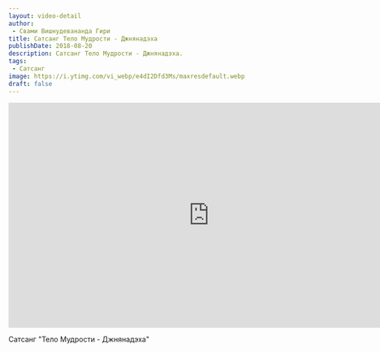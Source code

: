 ```yaml
---
layout: video-detail
author:
 - Свами Вишнудевананда Гири
title: Сатсанг Тело Мудрости - Джнянадэха
publishDate: 2018-08-20
description: Сатсанг Тело Мудрости - Джнянадэха. 
tags: 
 - Сатсанг
image: https://i.ytimg.com/vi_webp/e4dI2Dfd3Ms/maxresdefault.webp
draft: false
---
```


<iframe width="790" height="444" src="https://www.youtube.com/embed/e4dI2Dfd3Ms" frameborder="0" allowfullscreen=""></iframe> 

  Сатсанг "Тело Мудрости - Джнянадэха"

  

 